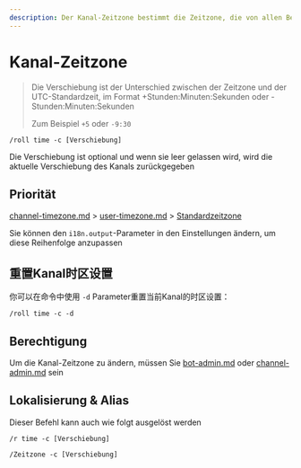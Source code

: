 ```yaml
---
description: Der Kanal-Zeitzone bestimmt die Zeitzone, die von allen Benutzern im Kanal verwendet wird, wenn sie mit Roll Bot interagieren
---
```


# Kanal-Zeitzone

> Die Verschiebung ist der Unterschied zwischen der Zeitzone und der UTC-Standardzeit, im Format +Stunden:Minuten:Sekunden oder -Stunden:Minuten:Sekunden
>
> Zum Beispiel `+5` oder `-9:30`

```
/roll time -c [Verschiebung]
```

Die Verschiebung ist optional und wenn sie leer gelassen wird, wird die aktuelle Verschiebung des Kanals zurückgegeben

## Priorität

[channel-timezone.md](channel-timezone.md "Erwähnung") > [user-timezone.md](user-timezone.md "Erwähnung") > [Standardzeitzone](../configuration/basic.md#defaulttimeoffset)

Sie können den `i18n.output`-Parameter in den Einstellungen ändern, um diese Reihenfolge anzupassen

## 重置Kanal时区设置

你可以在命令中使用 `-d` Parameter重置当前Kanal的时区设置：

```
/roll time -c -d
```

## Berechtigung

Um die Kanal-Zeitzone zu ändern, müssen Sie [bot-admin.md](../permission/bot-admin.md "Erwähnung") oder [channel-admin.md](../permission/channel-admin.md "Erwähnung") sein

## Lokalisierung & Alias

Dieser Befehl kann auch wie folgt ausgelöst werden

```
/r time -c [Verschiebung]

/Zeitzone -c [Verschiebung]
```
